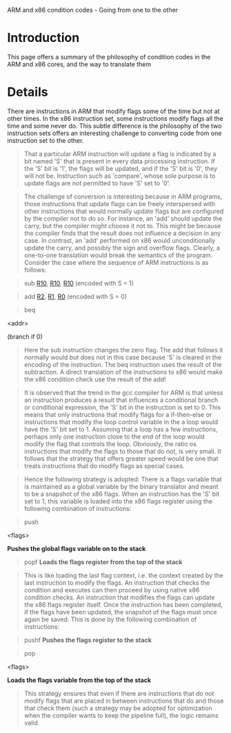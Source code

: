 ARM and x86 condition codes - Going from one to the other

# Introduction #
This page offers a summary of the philosophy of condition codes in the ARM and x86 cores, and the way to translate them


# Details #

There are instructions in ARM that modify flags some of the time but not
at other times. In the x86 instruction set, some instructions modify flags
all the time and some never do. This subtle difference is the philosophy
of the two instruction sets offers an interesting challenge to converting
code from one instruction set to the other.

> That a particular ARM instruction will update a flag is indicated by a bit
> named 'S' that is present in every data processing instruction. If the 'S'
> bit is '1', the flags will be updated, and if the 'S' bit is '0', they will
> not be. Instruction such as 'compare', whose sole purpose is to update flags
> are not permitted to have 'S' set to '0'.

> The challenge of conversion is interesting because in ARM programs, those
> instructions that update flags can be freely interspersed with other
> instructions that would normally update flags but are configured by the
> compiler not to do so. For instance, an 'add' should update the carry, but
> the compiler might choose it not to. This might be because the compiler
> finds that the result does not influence a decision in any case. In contrast,
> an 'add' performed on x86 would unconditionally update the carry, and
> possibly the sign and overflow flags. Clearly, a one-to-one translation
> would break the semantics of the program. Consider the case where the
> sequence of ARM instructions is as follows:

> sub [R10](https://code.google.com/p/arm-x86/source/detail?r=10), [R10](https://code.google.com/p/arm-x86/source/detail?r=10), [R10](https://code.google.com/p/arm-x86/source/detail?r=10) (encoded with S = 1)

> add [R2](https://code.google.com/p/arm-x86/source/detail?r=2), [R1](https://code.google.com/p/arm-x86/source/detail?r=1), [R0](https://code.google.com/p/arm-x86/source/detail?r=0) (encoded with S = 0)

> beq 

&lt;addr&gt;

 (branch if 0)

> Here the sub instruction changes the zero flag. The add that follows it
> normally would but does not in this case because 'S' is cleared in the
> encoding of the instruction. The beq instruction uses the result of the
> subtraction.
> A direct translation of the instructions to x86 would make the x86 condition
> check use the result of the add!

> It is observed that the trend in the gcc compiler for ARM is that unless
> an instruction produces a result that influences a conditional branch
> or conditional expression, the 'S' bit in the instruction is set to 0.
> This means that only instructions that modify flags for a if-then-else
> or instructions that modify the loop control variable in the a loop would
> have the 'S' bit set to 1. Assuming that a loop has a few instructions,
> perhaps only one instruction close to the end of the loop would modify the
> flag that controls the loop. Obviously, the ratio os instructions that
> modify the flags to those that do not, is very small. It follows that
> the strategy that offers greater speed would be one that treats instructions
> that do modify flags as special cases.

> Hence the following strategy is adopted:
> There is a flags variable that is maintained as a global variable by the
> binary translator and meant to be a snapshot of the x86 flags. When an
> instruction has the 'S' bit set to 1, this variable is loaded into the x86
> flags register using the following combination of instructions:

> push 

&lt;flags&gt;

  **Pushes the global flags variable on to the stack**

> popf          **Loads the flags register from the top of the stack**

> This is like loading the last flag context, i.e. the context created by the
> last instruction to modify the flags.
> An instruction that checks the condition and executes can then proceed
> by using native x86 condition checks. An instruction that modifies the
> flags can update the x86 flags register itself.
> Once the instruction has been completed, if the flags have been updated,
> the snapshot of the flags must once again be saved. This is done by the
> following combination of instructions:

> pushf        **Pushes the flags register to the stack**

> pop 

&lt;flags&gt;

  **Loads the flags variable from the top of the stack**

> This strategy ensures that even if there are instructions that do not
> modify flags that are placed in between instructions that do and those
> that check them (such a strategy may be adopted for optimization when the
> compiler wants to keep the pipeline full), the logic remains valid.